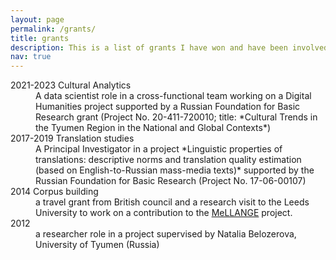 ```yaml
---
layout: page
permalink: /grants/
title: grants
description: This is a list of grants I have won and have been involved with (including current)
nav: true
---
```


<dl>  
  <dt>2021-2023 Cultural Analytics</dt>
  <dd>A data scientist role in a cross-functional team working on a Digital Humanities project supported by a Russian Foundation for Basic Research grant (Project No. 20-411-720010; title: *Cultural Trends in the Tyumen Region in the National and Global Contexts*)</dd>
  <dt>2017-2019 Translation studies</dt>
  <dd>A Principal Investigator in a project *Linguistic properties of translations: descriptive norms and translation quality estimation (based on English-to-Russian mass-media texts)* supported by the Russian Foundation for Basic Research (Project No. 17-06-00107)</dd>
  <dt>2014 Corpus building</dt>
  <dd>a travel grant from British council and a research visit to the Leeds University to work on a contribution to the <a href="http://rgcl.wlv.ac.uk/" target="_blank">MeLLANGE</a> project.</dd>
  <dt>2012</dt>
  <dd>a researcher role in a project supervised by Natalia Belozerova, University of Tyumen (Russia)</dd>
</dl>

